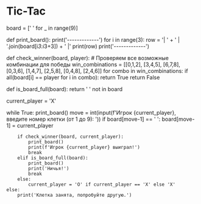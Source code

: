 # Tic-Tac
board = [' ' for _ in range(9)]

def print_board():
    print('-------------')
    for i in range(3):
        row = '| ' + ' | '.join(board[i*3:i*3+3]) + ' |'
        print(row)
        print('-------------')

def check_winner(board, player):
    # Проверяем все возможные комбинации для победы
    win_combinations = [[0,1,2], [3,4,5], [6,7,8],
                        [0,3,6], [1,4,7], [2,5,8],
                        [0,4,8], [2,4,6]]
    for combo in win_combinations:
        if all(board[i] == player for i in combo):
            return True
    return False

def is_board_full(board):
    return ' ' not in board

current_player = 'X'

while True:
    print_board()
    move = int(input(f'Игрок {current_player}, введите номер клетки (от 1 до 9): '))
    if board[move-1] == ' ':
        board[move-1] = current_player

        if check_winner(board, current_player):
            print_board()
            print(f'Игрок {current_player} выиграл!')
            break
        elif is_board_full(board):
            print_board()
            print('Ничья!')
            break
        else:
            current_player = 'O' if current_player == 'X' else 'X'
    else:
        print('Клетка занята, попробуйте другую.')
